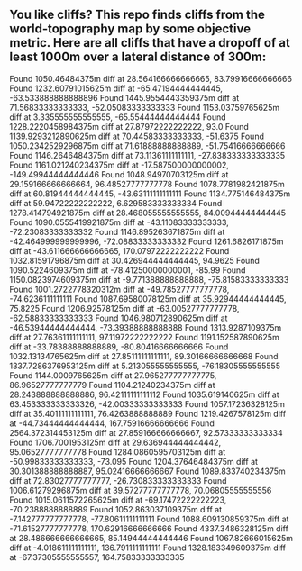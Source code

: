 ## You like cliffs? This repo finds cliffs from the world-topography map by some objective metric. Here are all cliffs that have a dropoff of at least 1000m over a lateral distance of 300m:

Found 1050.46484375m diff at 28.564166666666665, 83.79916666666666
Found 1232.60791015625m diff at -65.47194444444445, -63.533888888888896
Found 1445.9554443359375m diff at 71.56833333333333, -52.05083333333333
Found 1153.03759765625m diff at 3.335555555555555, -65.55444444444444
Found 1228.2220458984375m diff at 27.87972222222222, 93.0
Found 1139.9293212890625m diff at 70.44583333333333, -51.6375
Found 1050.2342529296875m diff at 71.61888888888889, -51.75416666666666
Found 1146.2646484375m diff at 73.11361111111111, -27.838333333333335
Found 1161.021240234375m diff at -17.587500000000002, -149.49944444444446
Found 1048.94970703125m diff at 29.159166666666664, 96.48527777777778
Found 1078.7781982421875m diff at 60.81944444444445, -43.63111111111111
Found 1134.775146484375m diff at 59.94722222222222, 6.629583333333334
Found 1278.414794921875m diff at 28.468055555555555, 84.00944444444445
Found 1090.0555419921875m diff at -43.11083333333333, -72.23083333333332
Found 1146.895263671875m diff at -42.464999999999996, -72.08833333333332
Found 1261.6826171875m diff at -43.611666666666665, 170.07972222222222
Found 1032.81591796875m diff at 30.426944444444445, 94.9625
Found 1090.5224609375m diff at -78.41250000000001, -85.99
Found 1150.0823974609375m diff at -9.771388888888888, -75.81583333333333
Found 1001.2722778320312m diff at -49.78527777777778, -74.6236111111111
Found 1087.69580078125m diff at 35.92944444444445, 75.8225
Found 1206.92578125m diff at -63.00527777777778, -62.58833333333333
Found 1046.980712890625m diff at -46.53944444444444, -73.39388888888888
Found 1313.9287109375m diff at 27.76361111111111, 97.11972222222222
Found 1191.152587890625m diff at -33.78388888888889, -80.80416666666666
Found 1032.13134765625m diff at 27.85111111111111, 89.30166666666668
Found 1337.7286376953125m diff at 5.213055555555555, -76.18305555555555
Found 1144.0009765625m diff at 27.965277777777775, 86.96527777777779
Found 1104.21240234375m diff at 28.243888888888886, 96.42111111111112
Found 1035.619140625m diff at 63.453333333333326, -42.00333333333333
Found 1057.17236328125m diff at 35.40111111111111, 76.4263888888889
Found 1219.4267578125m diff at -44.73444444444444, 167.75916666666666
Found 2564.372314453125m diff at 27.859166666666667, 92.57333333333334
Found 1706.7001953125m diff at 29.636944444444442, 95.06527777777778
Found 1284.0860595703125m diff at -50.99833333333333, -73.095
Found 1204.37646484375m diff at 30.301388888888887, 95.02416666666667
Found 1089.833740234375m diff at 72.83027777777777, -26.730833333333333
Found 1006.61279296875m diff at 39.57277777777778, 70.06805555555556
Found 1015.0611572265625m diff at -69.17472222222223, -70.2388888888889
Found 1052.863037109375m diff at -7.142777777777778, -77.80611111111111
Found 1088.609130859375m diff at -71.61527777777778, 170.62916666666666
Found 4337.3486328125m diff at 28.486666666666665, 85.14944444444446
Found 1067.82666015625m diff at -4.018611111111111, 136.7911111111111
Found 1328.183349609375m diff at -67.37305555555557, 164.75833333333335
